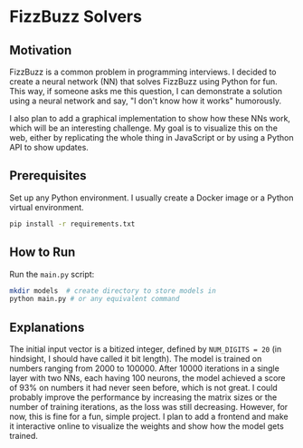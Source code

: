 # FizzBuzz Solvers

## Motivation

FizzBuzz is a common problem in programming interviews. I decided to create a neural network (NN) that solves FizzBuzz using Python for fun. This way, if someone asks me this question, I can demonstrate a solution using a neural network and say, "I don't know how it works" humorously.

I also plan to add a graphical implementation to show how these NNs work, which will be an interesting challenge. My goal is to visualize this on the web, either by replicating the whole thing in JavaScript or by using a Python API to show updates.

## Prerequisites

Set up any Python environment. I usually create a Docker image or a Python virtual environment.

```bash
pip install -r requirements.txt
```

## How to Run

Run the `main.py` script:

```bash
mkdir models  # create directory to store models in
python main.py # or any equivalent command
```

## Explanations

The initial input vector is a bitized integer, defined by `NUM_DIGITS = 20` (in hindsight, I should have called it bit length). The model is trained on numbers ranging from 2000 to 100000. After 10000 iterations in a single layer with two NNs, each having 100 neurons, the model achieved a score of 93% on numbers it had never seen before, which is not great. I could probably improve the performance by increasing the matrix sizes or the number of training iterations, as the loss was still decreasing. However, for now, this is fine for a fun, simple project. I plan to add a frontend and make it interactive online to visualize the weights and show how the model gets trained.
